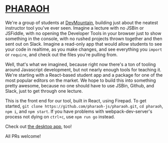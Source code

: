 # [PHARAOH](http://pharaoh.js.org)

We're a group of students at [DevMountain](https://github.com/devmountain), building just about the
neatest instructor tool you've ever seen. Imagine a lecture with no JSBin or JSFiddle, with no
opening the Developer Tools in your browser just to show something in the console, with no rushed
projects thrown together and then sent out on Slack. Imagine a read-only app that would allow
students to see your code in realtime, as you make changes, and see everything you `import` or
`require`, and check out the files you're pulling from.

Well, that's what we imagined, because right now there's a ton of tooling around Javascript
development, but not nearly enough tools for teaching it. We're starting with a React-based student
app and a package for one of the most popular editors on the market. We hope to build this into
something pretty awesome, because no one should have to use JSBin, Github, and Slack, just to get
through one lecture.

This is the front end for our tool, built in React, using Firepad. To get started, `git clone
https://github.com/pharaoh-js/pharaoh.git`, `cd pharaoh`, `npm i`,  and `npm start`. If you have
problems with webpack-dev-server's process not dying on `ctrl+c`, use `npm run go` instead.

Check out [the desktop app](https://github.com/pharaoh-js/pharaoh-desktop.git), too!

All PRs welcome!

